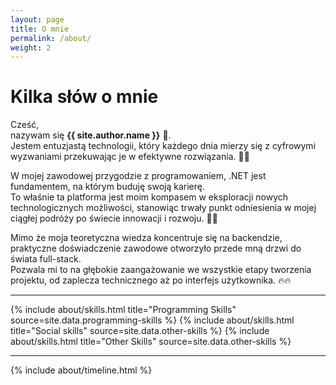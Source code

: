```yaml
---
layout: page
title: O mnie
permalink: /about/
weight: 2
---
```


# **Kilka słów o mnie**

Cześć, <br>
nazywam się **{{ site.author.name }}** :wave:. <br> 
Jestem entuzjastą technologii, który każdego dnia mierzy się z cyfrowymi wyzwaniami przekuwając je w efektywne rozwiązania. :man_technologist: <br>

W mojej zawodowej przygodzie z programowaniem, .NET jest fundamentem, na którym buduję swoją karierę. <br>
To właśnie ta platforma jest moim kompasem w eksploracji nowych technologicznych możliwości, stanowiąc trwały punkt odniesienia w mojej ciągłej podróży po świecie innowacji i rozwoju. 🚀🌌 <br>

Mimo że moja teoretyczna wiedza koncentruje się na backendzie, praktyczne doświadczenie zawodowe otworzyło przede mną drzwi do świata full-stack. <br> 
Pozwala mi to na głębokie zaangażowanie we wszystkie etapy tworzenia projektu, od zaplecza technicznego aż po interfejs użytkownika. 🔥🔥 <br>

<hr>

<div class="row">
{% include about/skills.html title="Programming Skills" source=site.data.programming-skills %}
{% include about/skills.html title="Social skills" source=site.data.other-skills %}
{% include about/skills.html title="Other Skills" source=site.data.other-skills %}

</div>

<hr>

<div class="row">
{% include about/timeline.html %}
</div>